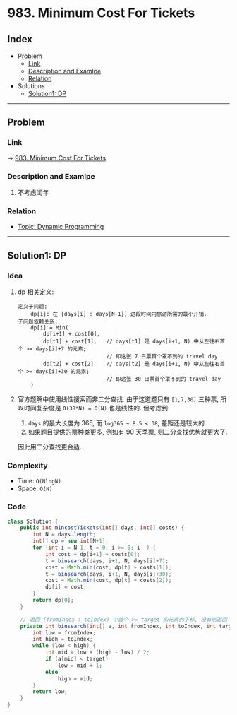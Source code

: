 # 983. Minimum Cost For Tickets

## Index

- [Problem](#problem)
  - [Link](#Link)
  - [Description and Examlpe](#description-and-examlpe)
  - [Relation](#relation)
- Solutions
  - [Solution1: DP](#solution1-dp)

----

## Problem

### Link

-> [983. Minimum Cost For Tickets][1]

### Description and Examlpe

1. 不考虑闰年

### Relation

- [Topic: Dynamic Programming][2]

----

## Solution1: DP

### Idea

1. dp 相关定义:

    ```nohighlight
    定义子问题:
        dp[i]: 在 [days[i] : days[N-1]] 这段时间内旅游所需的最小开销.
    子问题依赖关系:
        dp[i] = Min(
            dp[i+1] + cost[0],
            dp[t1] + cost[1],   // days[t1] 是 days[i+1, N) 中从左往右首个 >= days[i]+7 的元素;
                                // 即这张 7 日票首个罩不到的 travel day
            dp[t2] + cost[2]    // days[t2] 是 days[i+1, N) 中从左往右首个 >= days[i]+30 的元素;
                                // 即这张 30 日票首个罩不到的 travel day
        )
    ```

2. 官方题解中使用线性搜索而非二分查找. 由于这道题只有 `[1,7,30]` 三种票, 所以时间复杂度是 `O(38*N) = O(N)` 也是线性的. 但考虑到:

    1. `days` 的最大长度为 365, 而 `log365 ~ 8.5 < 38`, 差距还是较大的.
    2. 如果题目提供的票种类更多, 例如有 90 天季票, 则二分查找优势就更大了.

    因此用二分查找更合适.

### Complexity

- Time: `O(NlogN)`
- Space: `O(N)`

### Code

```java
class Solution {
    public int mincostTickets(int[] days, int[] costs) {
        int N = days.length;
        int[] dp = new int[N+1];
        for (int i = N-1, t = 0; i >= 0; i--) {
            int cost = dp[i+1] + costs[0];
            t = binsearch(days, i+1, N, days[i]+7);
            cost = Math.min(cost, dp[t] + costs[1]);
            t = binsearch(days, i+1, N, days[i]+30);
            cost = Math.min(cost, dp[t] + costs[2]);
            dp[i] = cost;
        }
        return dp[0];
    }

    // 返回 [fromIndex : toIndex) 中首个 >= target 的元素的下标, 没有则返回 toIndex
    private int binsearch(int[] a, int fromIndex, int toIndex, int target) {
        int low = fromIndex;
        int high = toIndex;
        while (low < high) {
            int mid = low + (high - low) / 2;
            if (a[mid] < target)
                low = mid + 1;
            else
                high = mid;
        }
        return low;
    }
}
```

[1]: https://leetcode.com/problems/minimum-cost-for-tickets/
[2]: ../topics/dynamic-programming.md
